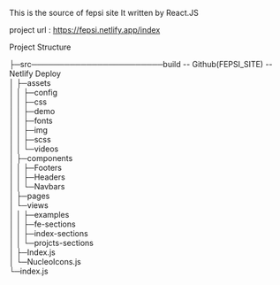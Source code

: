 This is the source of fepsi site
It written by React.JS

project url : https://fepsi.netlify.app/index

Project Structure

├─src────────────────────────build -- Github(FEPSI_SITE) -- Netlify Deploy         
│  ├─assets                   
│  │  ├─config           
│  │  ├─css                
│  │  ├─demo        
│  │  ├─fonts         
│  │  ├─img          
│  │  ├─scss          
│  │  └─videos             
│  ├─components                    
│  │  ├─Footers                   
│  │  ├─Headers                     
│  │  └─Navbars               
│  ├─pages              
│  └─views                 
│     │  ├─examples             
│     │  ├─fe-sections              
│     │  ├─index-sections                   
│     │  └─projcts-sections              
│     ├─Index.js                
│     └─NucleoIcons.js                    
└─index.js             
